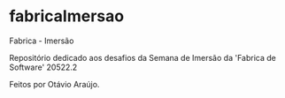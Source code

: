 # fabricaImersao
Fabrica - Imersão

Repositório dedicado aos desafios da Semana de Imersão da 'Fabrica de Software' 20522.2

Feitos por Otávio Araújo.
